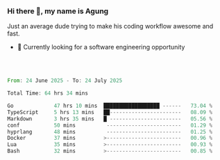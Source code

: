 ### Hi there 👋, my name is Agung
Just an average dude trying to make his coding workflow awesome and fast.

<!--
**agungfir98/agungfir98** is a ✨ _special_ ✨ repository because its `README.md` (this file) appears on your GitHub profile.
-->

- 🔭 Currently looking for a software engineering opportunity
<br/>
<br/>
<!--START_SECTION:waka-->

```rust
From: 24 June 2025 - To: 24 July 2025

Total Time: 64 hrs 34 mins

Go             47 hrs 10 mins  ██████████████████ ------   73.04 %
TypeScript     5 hrs 13 mins   ██-----------------------   08.09 %
Markdown       3 hrs 35 mins   █ -----------------------   05.56 %
conf           50 mins          ------------------------   01.29 %
hyprlang       48 mins          ------------------------   01.25 %
Docker         37 mins         >------------------------   00.96 %
Lua            35 mins         >------------------------   00.93 %
Bash           32 mins         >------------------------   00.85 %
```

<!--END_SECTION:waka-->
